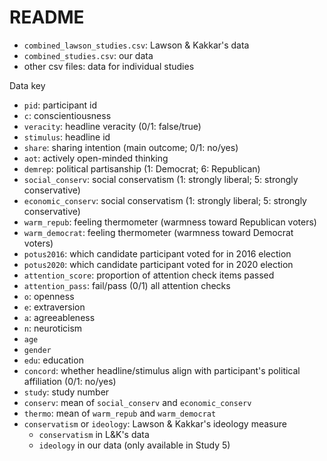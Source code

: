 # README

- `combined_lawson_studies.csv`: Lawson & Kakkar's data
- `combined_studies.csv`: our data
- other csv files: data for individual studies



Data key

- `pid`: participant id
- `c`: conscientiousness
- `veracity`: headline veracity (0/1: false/true)
- `stimulus`: headline id
- `share`: sharing intention (main outcome; 0/1: no/yes)
- `aot`: actively open-minded thinking
- `demrep`: political partisanship (1: Democrat; 6: Republican)
- `social_conserv`: social conservatism (1: strongly liberal; 5: strongly conservative)
- `economic_conserv`: social conservatism (1: strongly liberal; 5: strongly conservative)
- `warm_repub`: feeling thermometer (warmness toward Republican voters)
- `warm_democrat`: feeling thermometer (warmness toward Democrat voters)
- `potus2016`: which candidate participant voted for in 2016 election
- `potus2020`: which candidate participant voted for in 2020 election
- `attention_score`: proportion of attention check items passed
- `attention_pass`: fail/pass (0/1) all attention checks
- `o`: openness
- `e`: extraversion
- `a`: agreeableness
- `n`: neuroticism
- `age`
- `gender`
- `edu`: education
- `concord`: whether headline/stimulus align with participant's political affiliation (0/1: no/yes)
- `study`: study number
- `conserv`: mean of `social_conserv` and `economic_conserv`
- `thermo`: mean of `warm_repub` and `warm_democrat`
- `conservatism` or `ideology`: Lawson & Kakkar's ideology measure
  - `conservatism` in L&K's data
  - `ideology` in our data (only available in Study 5) 